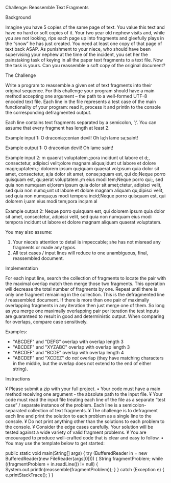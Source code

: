 Challenge: Reassemble Text Fragments 

Background 

Imagine you have 5 copies of the same page of text. You value this text and have no hard or soft copies of it. Your two year old nephew visits and, while you are not looking, rips each page up into fragments and gleefully plays in the “snow” he has just created. 
You need at least one copy of that page of text back ASAP. As punishment to your niece, who should have been supervising your nephew at the time of the incident, you set her the painstaking task of keying in all the paper text fragments to a text file. Now the task is yours. Can you reassemble a soft copy of the original document? 

The Challenge 

Write a program to reassemble a given set of text fragments into their original sequence. For this challenge your program should have a main method accepting one argument – the path to a well-formed UTF-8 encoded text file. Each line in the file represents a test case of the main functionality of your program: read it, process it and println to the console the corresponding defragmented output. 

Each line contains text fragments separated by a semicolon, ‘;’. You can assume that every fragment has length at least 2. 

Example input 1: 
O draconia;conian devil! Oh la;h lame sa;saint! 
 
Example output 1: 
O draconian devil! Oh lame saint! 
 
Example input 2: 
m quaerat voluptatem.;pora incidunt ut labore et d;, consectetur, adipisci velit;olore magnam aliqua;idunt ut labore et dolore magn;uptatem.;i dolorem ipsum qu;iquam quaerat vol;psum quia dolor sit amet, consectetur, a;ia dolor sit amet, conse;squam est, qui do;Neque porro quisquam est, qu;aerat voluptatem.;m eius modi tem;Neque porro qui;, sed quia non numquam ei;lorem ipsum quia dolor sit amet;ctetur, adipisci velit, sed quia non numq;unt ut labore et dolore magnam aliquam qu;dipisci velit, sed quia non numqua;us modi tempora incid;Neque porro quisquam est, qui dolorem i;uam eius modi tem;pora inc;am al

Example output 2: 
Neque porro quisquam est, qui dolorem ipsum quia dolor sit amet, consectetur, adipisci velit, sed quia non numquam eius modi tempora incidunt ut labore et dolore magnam aliquam quaerat voluptatem.
 
You may also assume: 
 
1.	Your niece’s attention to detail is impeccable; she has not misread any fragments or made any typos. 
2.	All test cases / input lines will reduce to one unambiguous, final, reassembled document. 

Implementation 

For each input line, search the collection of fragments to locate the pair with the maximal overlap match then merge those two fragments. This operation will decrease the total number of fragments by one. Repeat until there is only one fragment remaining in the collection. This is the defragmented line / reassembled document. 
If there is more than one pair of maximally overlapping fragments in any iteration then just merge one of them. So long as you merge one maximally overlapping pair per iteration the test inputs are guaranteed to result in good and deterministic output. 
When comparing for overlaps, compare case sensitively. 

Examples: 
- "ABCDEF" and "DEFG" overlap with overlap length 3 
- "ABCDEF" and "XYZABC" overlap with overlap length 3 
- "ABCDEF" and "BCDE" overlap with overlap length 4 
- "ABCDEF" and "XCDEZ" do *not* overlap (they have matching characters in the middle, but the overlap does not extend to the end of either string). 
 
Instructions 

¥	Please submit a zip with your full project.
• 	Your code must have a main method receiving one argument - the absolute path to the input file. 
¥	Your code must read the input file treating each line of the file as a separate “test case” / separate instance of the problem. Each line is a semicolon-separated collection of text fragments. 
¥	The challenge is to defragment each line and print the solution to each problem as a single line to the console. 
¥	Do not print anything other than the solutions to each problem to the console. 
¥	Consider the edge cases carefully. Your solution will be tested against a wide variety of valid fragment problems. 
¥	You are encouraged to produce well-crafted code that is clear and easy to follow. 
• 	You may use the template below to get started: 
 
public static void main(String[] args) { 
try (BufferedReader in = new BufferedReader(new FileReader(args[0]))) { 
 		String fragmentProblem; 
 		while ((fragmentProblem = in.readLine()) != null) { 
 			System.out.println(reassemble(fragmentProblem)); 
 		} 
 	} catch (Exception e) { 
 		e.printStackTrace(); 
 	} 
 }
